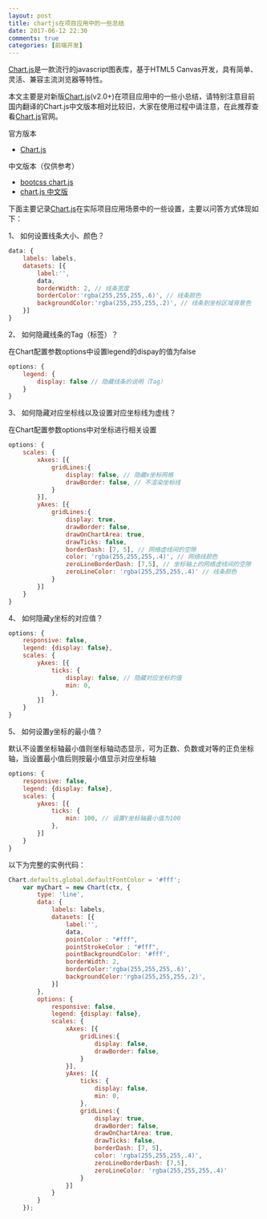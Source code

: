 ```yaml
---
layout: post
title: chartjs在项目应用中的一些总结
date: 2017-06-12 22:30
comments: true
categories: [前端开发]
---
```


[Chart.js](http://www.chartjs.org/)是一款流行的javascript图表库，基于HTML5 Canvas开发，具有简单、灵活、兼容主流浏览器等特性。

本文主要是对新版[Chart.js](http://www.chartjs.org/)(v2.0+)在项目应用中的一些小总结，请特别注意目前国内翻译的Chart.js中文版本相对比较旧，大家在使用过程中请注意，在此推荐查看[Chart.js](http://www.chartjs.org/)官网。

官方版本

- [Chart.js](http://www.chartjs.org/)

中文版本（仅供参考）

- [bootcss chart.js](http://www.bootcss.com/p/chart.js/)
- [chart.js 中文版](http://chartjs.cn/)

下面主要记录[Chart.js](http://www.chartjs.org/)在实际项目应用场景中的一些设置，主要以问答方式体现如下：

1、 如何设置线条大小、颜色？

```javascript
data: {
	labels: labels,
	datasets: [{
		label:'',
		data,
		borderWidth: 2, // 线条宽度
		borderColor:'rgba(255,255,255,.6)', // 线条颜色
		backgroundColor:'rgba(255,255,255,.2)', // 线条到坐标区域背景色
	}]
}
```

2、 如何隐藏线条的Tag（标签）？

在Chart配置参数options中设置legend的dispay的值为false

```javascript
options: {
	legend: {
		display: false // 隐藏线条的说明（Tag）
	}
}
```

3、 如何隐藏对应坐标线以及设置对应坐标线为虚线？

在Chart配置参数options中对坐标进行相关设置

```javascript
options: {
	scales: {
    	xAxes: [{
            gridLines:{
                display: false, // 隐藏x坐标网格
                drawBorder: false, // 不渲染坐标线
            }
        }],
        yAxes: [{
            gridLines:{
                display: true,
                drawBorder: false,
                drawOnChartArea: true, 
                drawTicks: false,
                borderDash: [7, 5], // 网络虚线间的空隙
                color: 'rgba(255,255,255,.4)', // 网络线颜色
                zeroLineBorderDash: [7,5], // 坐标轴上的网络虚线间的空隙
                zeroLineColor: 'rgba(255,255,255,.4)' // 线条颜色
            }
        }]
	}
}
```

4、 如何隐藏y坐标的对应值？

```javascript
options: {
	responsive: false,
	legend: {display: false},
	scales: {
	    yAxes: [{
	        ticks: {
	            display: false, // 隐藏对应坐标的值
	            min: 0,
	        },
	    }]
	}	
}
```

5、 如何设置y坐标的最小值？

默认不设置坐标轴最小值则坐标轴动态显示，可为正数、负数或对等的正负坐标轴，当设置最小值后则按最小值显示对应坐标轴

```javascript
options: {
	responsive: false,
	legend: {display: false},
	scales: {
	    yAxes: [{
	        ticks: {
	            min: 100, // 设置Y坐标轴最小值为100
	        },
	    }]
	}	
}
```

以下为完整的实例代码：

```javascript
Chart.defaults.global.defaultFontColor = '#fff';
	var myChart = new Chart(ctx, {
		type: 'line',
		data: {
	    	labels: labels,
	    	datasets: [{
	        	label:'',
	        	data,
	        	pointColor : "#fff",
				pointStrokeColor : "#fff",
				pointBackgroundColor: '#fff',
				borderWidth: 2,
				borderColor:'rgba(255,255,255,.6)',
				backgroundColor:'rgba(255,255,255,.2)',
	    	}]
		},
	   	options: {
	       	responsive: false,
	       	legend: {display: false},
	       	scales: {
	        	xAxes: [{
	                gridLines:{
	                    display: false,
	                    drawBorder: false,
	                }
	            }],
	            yAxes: [{
	                ticks: {
	                    display: false,
	                    min: 0,
	                },
	                gridLines:{
	                    display: true,
	                    drawBorder: false,
	                    drawOnChartArea: true,
	                    drawTicks: false,
	                    borderDash: [7, 5],
	                    color: 'rgba(255,255,255,.4)',
	                    zeroLineBorderDash: [7,5],
	                    zeroLineColor: 'rgba(255,255,255,.4)'
	                }
	            }]
	    	}
		}
	});
```





